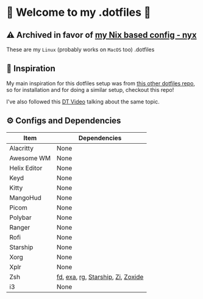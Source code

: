 # 🌲 Welcome to my .dotfiles 🌲

## ⚠️ Archived in favor of [my Nix based config - nyx](https://github.com/niscolas/nyx/tree/main)

These are my `Linux` (probably works on `MacOS` too) .dotfiles 

## 💭 Inspiration

My main inspiration for this dotfiles setup was from [this other dotfiles repo](https://github.com/rockyzhang24/dotfiles/blob/master/README.md), so for installation and for doing a similar setup, checkout this repo!

I've also followed this [DT Video](https://www.youtube.com/watch?v=tBoLDpTWVOM) talking about the same topic.

## ⚙️ Configs and Dependencies

| Item | Dependencies |
|------|--------------|
| Alacritty | None |
| Awesome WM | None |
| Helix Editor | None |
| Keyd | None |
| Kitty | None |
| MangoHud | None |
| Picom | None |
| Polybar | None |
| Ranger | None |
| Rofi | None |
| Starship | None |
| Xorg | None |
| Xplr | None |
| Zsh | [fd], [exa], [rg], [Starship], [Zi], [Zoxide] |
| i3 | None |

[fd]: https://github.com/sharkdp/fd
[exa]: https://github.com/ogham/exa
[rg]: https://github.com/BurntSushi/ripgrep
[Starship]: https://github.com/starship/starship
[Zi]: https://github.com/z-shell/zi
[Zoxide]: https://github.com/ajeetdsouza/zoxide


